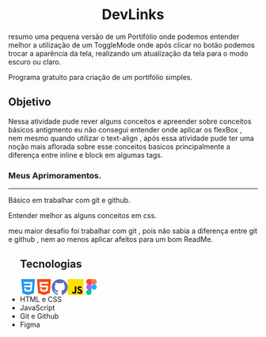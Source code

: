 <h1 align="center">DevLinks</h1>

<p aling="center">
resumo 
uma pequena versão de um Portifólio onde podemos entender melhor a utilização de um ToggleMode onde após clicar no botão podemos trocar a aparência da tela, realizando um atualização da tela para o modo escuro ou claro.

Programa gratuito para criação de um portifólio simples.
</p>

<h2>Objetivo</h2>
<p>
Nessa atividade pude rever alguns conceitos e apreender sobre conceitos básicos antigmento eu não consegui entender onde aplicar os flexBox , nem mesmo quando utilizar o text-align , após essa atividade pude ter uma noção mais aflorada sobre esse conceitos basicos principalmente a diferença entre inline e block em algumas tags.

<h3>Meus Aprimoramentos.</h3>
<hr>
Básico em trabalhar com git e github.

Entender melhor as alguns conceitos em css.

meu maior desafio foi trabalhar com git , pois não sabia a diferença entre git e github , nem ao menos aplicar afeitos para um bom ReadMe.

</p>

<ul>
<h2>Tecnologias</h2>

<div style="display:flex">

<img src=".github/css-3.png" style="width:32px">

<img src=".github/html-5.png" style="width:32px">

<img src=".github/github.png" style="width:32px">

<img src=".github/js.png" style="width:32px">

<img src=".github/figma.png" style="width:32px">
</div>
<li>HTML e CSS</li>
<li>JavaScript</li>
<li>Git e Github</li>
<li>Figma</li>
</ul>
